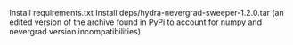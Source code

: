 Install requirements.txt
Install deps/hydra-nevergrad-sweeper-1.2.0.tar (an edited version of the archive found in PyPi to account for numpy and nevergrad version incompatibilities)